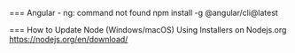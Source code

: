 === Angular - ng: command not found
npm install -g @angular/cli@latest

=== How to Update Node (Windows/macOS) Using Installers on Nodejs.org
https://nodejs.org/en/download/
